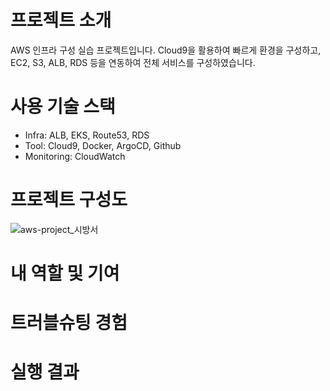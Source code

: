 # 프로젝트 소개 
AWS 인프라 구성 실습 프로젝트입니다. 
Cloud9을 활용하여 빠르게 환경을 구성하고, EC2, S3, ALB, RDS 등을 연동하여 전체 서비스를 구성하였습니다.

# 사용 기술 스택 
- Infra: ALB, EKS, Route53, RDS
- Tool: Cloud9, Docker, ArgoCD, Github
- Monitoring: CloudWatch








# 프로젝트 구성도 
![aws-project_시방서](https://github.com/user-attachments/assets/9af59d70-5fff-45eb-bf86-b80e1339882f)


# 내 역할 및 기여 


# 트러블슈팅 경험 


# 실행 결과 
